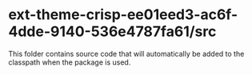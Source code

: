 # ext-theme-crisp-ee01eed3-ac6f-4dde-9140-536e4787fa61/src

This folder contains source code that will automatically be added to the classpath when
the package is used.
